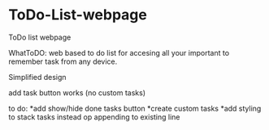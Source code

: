 # ToDo-List-webpage
ToDo list webpage

WhatToDO: web based to do list for accesing all your important to remember task from any device.

Simplified design

add task button works (no custom tasks)

to do:
*add show/hide done tasks button
*create custom tasks
*add styling to stack tasks instead op appending to existing line

